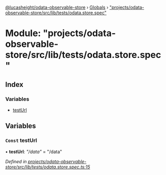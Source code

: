 [@lucasheight/odata-observable-store](../README.md) › [Globals](../globals.md) › ["projects/odata-observable-store/src/lib/tests/odata.store.spec"](_projects_odata_observable_store_src_lib_tests_odata_store_spec_.md)

# Module: "projects/odata-observable-store/src/lib/tests/odata.store.spec"

## Index

### Variables

* [testUrl](_projects_odata_observable_store_src_lib_tests_odata_store_spec_.md#const-testurl)

## Variables

### `Const` testUrl

• **testUrl**: *"/data"* = "/data"

*Defined in [projects/odata-observable-store/src/lib/tests/odata.store.spec.ts:15](https://github.com/lucasheight/odata-observable-store/blob/1fec3670/projects/odata-observable-store/src/lib/tests/odata.store.spec.ts#L15)*
